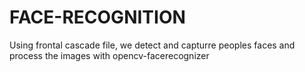 # FACE-RECOGNITION



Using frontal cascade file, we detect and capturre peoples faces and process the images with opencv-facerecognizer
